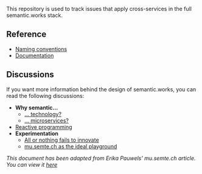 This repository is used to track issues that apply cross-services in the full semantic.works stack.

## Reference
- [Naming conventions](docs/reference/naming-conventions.md)
- [Documentation](docs/reference/documentation.md)

## Discussions
If you want more information behind the design of semantic.works, you can read the following discussions:
- **Why semantic...**
    - [... technology?](docs/discussions/why-semantic-tech.md)
    - [... microservices?](docs/discussions/why-semantic-microservices.md)
- [Reactive programming](docs/discussions/reactive-programming.md)
- **Experimentation**
    - [All or nothing fails to innovate](docs/discussions/experimentation.md#all-or-nothing-fails-to-innovate)
    - [mu.semte.ch as the ideal playground](docs/discussions/experimentation.md#musemtech-as-the-ideal-playground)

*This document has been adapted from Erika Pauwels' mu.semte.ch article. You can view it [here](https://mu.semte.ch/2017/06/22/find-your-way-through-the-stack/)*
